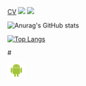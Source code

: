 [CV](https://pikaguty.github.io/) 
<img src="https://user-images.githubusercontent.com/78063271/157510512-b50cd9c5-694b-4019-ac31-67c150a4214e.gif" width=90 heigth=90 />
<img src="https://user-images.githubusercontent.com/78063271/157512721-76c71f70-c71e-4d80-b055-19376e0d8dc1.gif" width=100 heigth=100/>

![Anurag's GitHub stats](https://github-readme-stats.vercel.app/api?username=PikaGuty&show_icons=true&theme=github_dark)

[![Top Langs](https://github-readme-stats.vercel.app/api/top-langs/?username=anuraghazra&theme=github_dark)](https://github.com/anuraghazra/github-readme-stats)
  
#<p align="left"> <a href="https://developer.android.com" target="_blank" rel="noreferrer"> <img src="https://raw.githubusercontent.com/devicons/devicon/master/icons/android/android-original-wordmark.svg" alt="android" width="40" height="40"/> </a></p>
